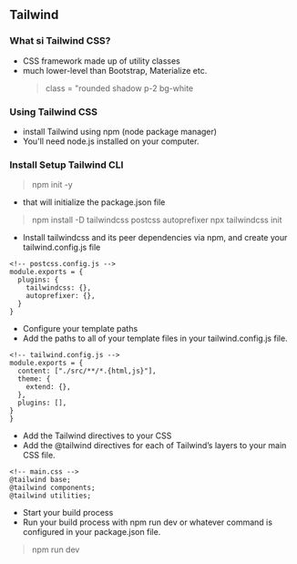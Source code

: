 ## Tailwind

### What si Tailwind CSS?

- CSS framework made up of utility classes
- much lower-level than Bootstrap, Materialize etc.
  > class = "rounded shadow p-2 bg-white

### Using Tailwind CSS

- install Tailwind using npm (node package manager)
- You'll need node.js installed on your computer.


### Install Setup Tailwind CLI
> npm init -y
* that will initialize the package.json file

>npm install -D tailwindcss postcss autoprefixer
>npx tailwindcss init

* Install tailwindcss and its peer dependencies via npm, and create your tailwind.config.js file

```
<!-- postcss.config.js -->
module.exports = {
  plugins: {
    tailwindcss: {},
    autoprefixer: {},
  }
}

```
* Configure your template paths
* Add the paths to all of your template files in your tailwind.config.js file.
```
<!-- tailwind.config.js -->
module.exports = {
  content: ["./src/**/*.{html,js}"],
  theme: {
    extend: {},
  },
  plugins: [],
}
}
```
* Add the Tailwind directives to your CSS
* Add the @tailwind directives for each of Tailwind’s layers to your main CSS file.
```
<!-- main.css -->
@tailwind base;
@tailwind components;
@tailwind utilities;
```

* Start your build process
* Run your build process with npm run dev or whatever command is configured in your package.json file.

> npm run dev